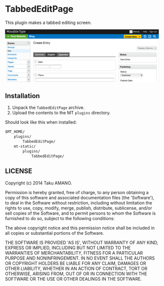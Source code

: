 # TabbedEditPage

This plugin makes a tabbed editing screen.

![Screenshot](https://github.com/usualoma/mt-plugin-TabbedEditPage/raw/master/artwork/screenshot.png)

## Installation

1. Unpack the `TabbedEditPage` archive.
2. Upload the contents to the MT `plugins` directory.

Should look like this when installed:

    $MT_HOME/
        plugins/
            TabbedEditPage/
        mt-static/
            plugins/
                TabbedEditPage/

## LICENSE

Copyright (c) 2014 Taku AMANO.

Permission is hereby granted, free of charge, to any person obtaining
a copy of this software and associated documentation files (the
'Software'), to deal in the Software without restriction, including
without limitation the rights to use, copy, modify, merge, publish,
distribute, sublicense, and/or sell copies of the Software, and to
permit persons to whom the Software is furnished to do so, subject to
the following conditions:

The above copyright notice and this permission notice shall be
included in all copies or substantial portions of the Software.

THE SOFTWARE IS PROVIDED 'AS IS', WITHOUT WARRANTY OF ANY KIND,
EXPRESS OR IMPLIED, INCLUDING BUT NOT LIMITED TO THE WARRANTIES OF
MERCHANTABILITY, FITNESS FOR A PARTICULAR PURPOSE AND NONINFRINGEMENT.
IN NO EVENT SHALL THE AUTHORS OR COPYRIGHT HOLDERS BE LIABLE FOR ANY
CLAIM, DAMAGES OR OTHER LIABILITY, WHETHER IN AN ACTION OF CONTRACT,
TORT OR OTHERWISE, ARISING FROM, OUT OF OR IN CONNECTION WITH THE
SOFTWARE OR THE USE OR OTHER DEALINGS IN THE SOFTWARE.
